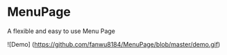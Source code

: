 # MenuPage
A flexible and easy to use Menu Page

![Demo]
(https://github.com/fanwu8184/MenuPage/blob/master/demo.gif)

